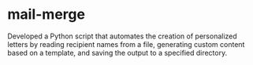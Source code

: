 # mail-merge
Developed a Python script that automates the creation of personalized letters by reading recipient names from a file, generating custom content based on a template, and saving the output to a specified directory.

